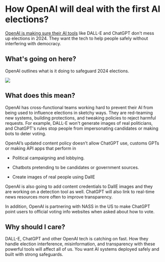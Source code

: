 # How OpenAI will deal with the first AI elections?

[OpenAI is making sure their AI tools](https://openai.com/blog/how-openai-is-approaching-2024-worldwide-elections?utm_source=bensbites\&utm_medium=referral\&utm_campaign=how-openai-will-deal-with-the-first-ai-elections) like DALL-E and ChatGPT don't mess up elections in 2024. They want the tech to help people safely without interfering with democracy.

## What's going on here?

OpenAI outlines what is it doing to safeguard 2024 elections.

![](https://media.beehiiv.com/cdn-cgi/image/fit=scale-down,format=auto,onerror=redirect,quality=80/uploads/asset/file/bdc23809-545b-449a-bc55-58b90e7bb3a0/image.png?t=1705408505)

## What does this mean?

OpenAI has cross-functional teams working hard to prevent their AI from being used to influence elections in sketchy ways. They are red-teaming new systems, building protections, and tweaking policies to reject harmful requests. For example, DALL-E won't generate images of real politicians, and ChatGPT's rules stop people from impersonating candidates or making bots to deter voting.

OpenAI’s updated content policy doesn’t allow ChatGPT use, customs GPTs or making API apps that perform in

- Political campaigning and lobbying.

- Chatbots pretending to be candidates or government sources.

- Create images of real people using DallE

OpenAI is also going to add content credentials to DallE images and they are working on a detection tool as well. ChatGPT will also link to real-time news resources more often to improve transparency.

In addition, OpenAI is partnering with NASS in the US to make ChatGPT point users to official voting info websites when asked about how to vote.

## Why should I care?

DALL-E, ChatGPT and other OpenAI tech is catching on fast. How they handle election interference, misinformation, and transparency with these powerful tools will affect all of us. You want AI systems deployed safely and built with strong safeguards.
